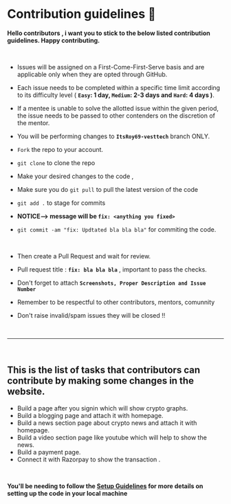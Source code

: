 # Contribution guidelines 🔐

<!-- **This time VestTech is participating in [JWOC 2K22](https://leaderboard.jwoc.tech/) and we have a set of guidelines to be followed.** -->

**Hello contributors , i want you to stick to the below listed contribution guidelines. Happy contributing.**

<br/>

- Issues will be assigned on a First-Come-First-Serve basis and are applicable only when they are opted through GitHub.
- Each issue needs to be completed within a specific time limit according to its difficulty level ( **`Easy`: 1 day, `Medium`: 2-3 days and `Hard`: 4 days )**.
- If a mentee is unable to solve the allotted issue within the given period, the issue needs to be passed to other contenders on the discretion of the mentor.

- You will be performing changes to **`ItsRoy69-vesttech`** branch ONLY.
- `Fork` the repo to your account.
- `git clone` to clone the repo

- Make your desired changes to the code ,
- Make sure you do `git pull` to pull the latest version of the code
- `git add .` to stage for commits
- **NOTICE--> message will be `fix: <anything you fixed>`**
- `git commit -am "fix: Updtated bla bla bla"` for commiting the code.

  <br/>

- Then create a Pull Request and wait for review.
- Pull request title : **`fix: bla bla bla`** , important to pass the checks.
- Don't forget to attach **`Screenshots, Proper Description and Issue Number`**
- Remember to be respectful to other contributors, mentors, comunnity
- Don't raise invalid/spam issues they will be closed !!

<br/>

---

<br/>

## This is the list of tasks that contributors can contribute by making some changes in the website.

- Build a page after you signin which will show crypto graphs.
- Build a blogging page and attach it with homepage.
- Build a news section page about crypto news and attach it with  homepage.
- Build a video section page like youtube which will help to show the news. 
- Build a payment page.
- Connect it with Razorpay to show the transaction .

<br/>

**You'll be needing to follow the [Setup Guidelines](https://github.com/ItsRoy69/VestTech/blob/main/rules/Setup.md) for more details on setting up the code in your local machine**
